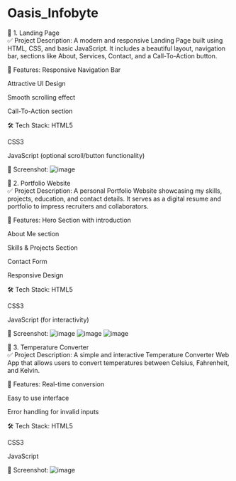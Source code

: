 # Oasis_Infobyte

📁 1. Landing Page
<br>
✅ Project Description:
A modern and responsive Landing Page built using HTML, CSS, and basic JavaScript. It includes a beautiful layout, navigation bar, sections like About, Services, Contact, and a Call-To-Action button.

🔧 Features:
Responsive Navigation Bar

Attractive UI Design

Smooth scrolling effect

Call-To-Action section

🛠️ Tech Stack:
HTML5

CSS3

JavaScript (optional scroll/button functionality)

📸 Screenshot:
![image](https://github.com/user-attachments/assets/aba099e8-2f63-48b1-9b06-5b7c2d114cba)


📁 2. Portfolio Website
<br>
✅ Project Description:
A personal Portfolio Website showcasing my skills, projects, education, and contact details. It serves as a digital resume and portfolio to impress recruiters and collaborators.

🔧 Features:
Hero Section with introduction

About Me section

Skills & Projects Section

Contact Form

Responsive Design

🛠️ Tech Stack:
HTML5

CSS3

JavaScript (for interactivity)

📸 Screenshot:
![image](https://github.com/user-attachments/assets/7def9e56-599b-46d1-a8fc-9b74e145006e)
![image](https://github.com/user-attachments/assets/de430cce-0321-4cb6-9604-4a330fc38d70)
![image](https://github.com/user-attachments/assets/2c89f2bc-e888-44b6-ab10-84d7d87d05bd)


📁 3. Temperature Converter
<br>
✅ Project Description:
A simple and interactive Temperature Converter Web App that allows users to convert temperatures between Celsius, Fahrenheit, and Kelvin.

🔧 Features:
Real-time conversion

Easy to use interface

Error handling for invalid inputs

🛠️ Tech Stack:
HTML5

CSS3

JavaScript

📸 Screenshot:
![image](https://github.com/user-attachments/assets/446d5d09-1adc-42a3-8f25-ef62939d382a)


